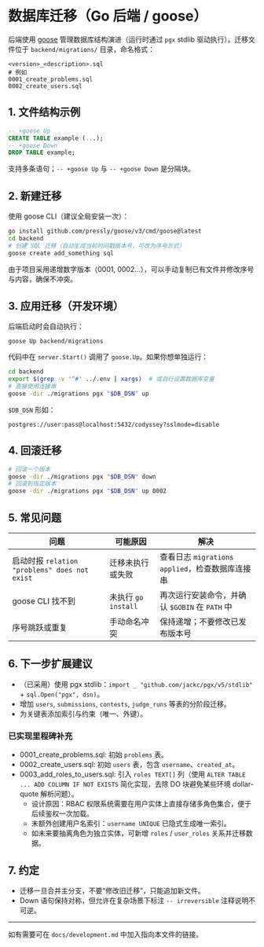 # 数据库迁移（Go 后端 / goose）

后端使用 [goose](https://github.com/pressly/goose) 管理数据库结构演进（运行时通过 `pgx` stdlib 驱动执行）。迁移文件位于 `backend/migrations/` 目录，命名格式：

```
<version>_<description>.sql
# 例如
0001_create_problems.sql
0002_create_users.sql
```

## 1. 文件结构示例

```sql
-- +goose Up
CREATE TABLE example (...);
-- +goose Down
DROP TABLE example;
```

支持多条语句；`-- +goose Up` 与 `-- +goose Down` 是分隔块。

## 2. 新建迁移

使用 goose CLI（建议全局安装一次）：

```bash
go install github.com/pressly/goose/v3/cmd/goose@latest
cd backend
# 创建 SQL 迁移（自动生成当前时间戳版本号，可改为序号方式）
goose create add_something sql
```

由于项目采用递增数字版本（0001, 0002...），可以手动复制已有文件并修改序号与内容，确保不冲突。

## 3. 应用迁移（开发环境）

后端启动时会自动执行：
```
goose Up backend/migrations
```
代码中在 `server.Start()` 调用了 `goose.Up`。如果你想单独运行：

```bash
cd backend
export $(grep -v '^#' ../.env | xargs)  # 或自行设置数据库变量
# 直接使用连接串
goose -dir ./migrations pgx "$DB_DSN" up
```

`$DB_DSN` 形如：
```
postgres://user:pass@localhost:5432/codyssey?sslmode=disable
```

## 4. 回滚迁移

```bash
# 回滚一个版本
goose -dir ./migrations pgx "$DB_DSN" down
# 回滚到指定版本
goose -dir ./migrations pgx "$DB_DSN" up 0002
```

## 5. 常见问题

| 问题 | 可能原因 | 解决 |
|------|----------|------|
| 启动时报 `relation "problems" does not exist` | 迁移未执行或失败 | 查看日志 `migrations applied`，检查数据库连接串 |
| goose CLI 找不到 | 未执行 `go install` | 再次运行安装命令，并确认 `$GOBIN` 在 `PATH` 中 |
| 序号跳跃或重复 | 手动命名冲突 | 保持递增；不要修改已发布版本号 |

## 6. 下一步扩展建议

- （已采用）使用 pgx stdlib：`import _ "github.com/jackc/pgx/v5/stdlib"` + `sql.Open("pgx", dsn)`。
- 增加 `users`, `submissions`, `contests`, `judge_runs` 等表的分阶段迁移。
- 为关键表添加索引与约束（唯一、外键）。

### 已实现里程碑补充

- 0001_create_problems.sql: 初始 `problems` 表。
- 0002_create_users.sql: 初始 `users` 表，包含 `username`、`created_at`。
- 0003_add_roles_to_users.sql: 引入 `roles TEXT[]` 列（使用 `ALTER TABLE ... ADD COLUMN IF NOT EXISTS` 简化实现，去除 DO 块避免某些环境 dollar-quote 解析问题）。
	- 设计原因：RBAC 权限系统需要在用户实体上直接存储多角色集合，便于后续鉴权一次加载。
	- 未额外创建用户名索引：`username UNIQUE` 已隐式生成唯一索引。
	- 如未来要抽离角色为独立实体，可新增 `roles` / `user_roles` 关系并迁移数据。

## 7. 约定

- 迁移一旦合并主分支，不要“修改旧迁移”，只能追加新文件。
- Down 语句保持对称，但允许在复杂场景下标注 `-- irreversible` 注释说明不可逆。

---
如有需要可在 `docs/development.md` 中加入指向本文件的链接。
